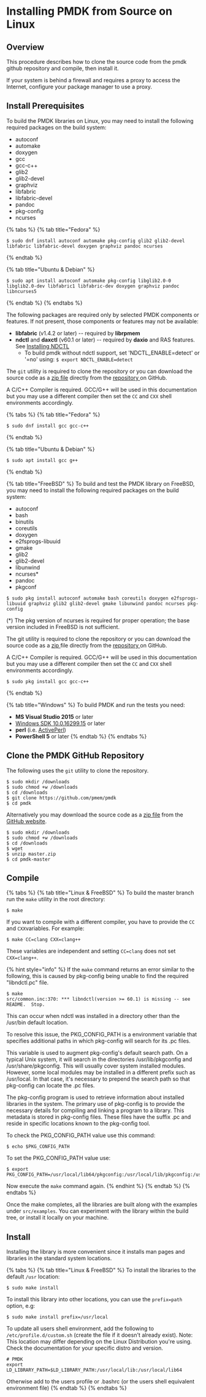 # Installing PMDK from Source on Linux

## Overview

This procedure describes how to clone the source code from the pmdk github repository and compile, then install it.

If your system is behind a firewall and requires a proxy to access the Internet, configure your package manager to use a proxy.

## Install Prerequisites

To build the PMDK libraries on Linux, you may need to install the following required packages on the build system:

* autoconf
* automake
* doxygen
* gcc
* gcc-c++
* glib2
* glib2-devel
* graphviz
* libfabric
* libfabric-devel
* pandoc
* pkg-config
* ncurses

{% tabs %}
{% tab title="Fedora" %}
```text
$ sudo dnf install autoconf automake pkg-config glib2 glib2-devel libfabric libfabric-devel doxygen graphviz pandoc ncurses
```
{% endtab %}

{% tab title="Ubuntu & Debian" %}
```text
$ sudo apt install autoconf automake pkg-config libglib2.0-0 libglib2.0-dev libfabric1 libfabric-dev doxygen graphviz pandoc libncurses5
```
{% endtab %}
{% endtabs %}

The following packages are required only by selected PMDK components or features. If not present, those components or features may not be available:

* **libfabric** \(v1.4.2 or later\) -- required by **librpmem**
* **ndctl** and **daxctl** \(v60.1 or later\) -- required by **daxio** and RAS features.  See [Installing NDCTL](../installing-ndctl.md)
  * To build pmdk without ndctl support, set 'NDCTL\_ENABLE=detect' or '=no' using: `$ export NDCTL_ENABLE=detect`

The `git` utility is required to clone the repository or you can download the source code as a [zip file](https://github.com/pmem/pmdk/archive/master.zip) directly from the [repository ](https://github.com/pmem/pmdk)on GitHub.

A C/C++ Compiler is required. GCC/G++ will be used in this documentation but you may use a different compiler then set the `CC` and `CXX` shell environments accordingly.

{% tabs %}
{% tab title="Fedora" %}
```text
$ sudo dnf install gcc gcc-c++
```
{% endtab %}

{% tab title="Ubuntu & Debian" %}
```text
$ sudo apt install gcc g++
```
{% endtab %}

{% tab title="FreeBSD" %}
To build and test the PMDK library on FreeBSD, you may need to install the following required packages on the build system:

* autoconf
* bash
* binutils
* coreutils
* doxygen
* e2fsprogs-libuuid
* gmake
* glib2
* glib2-devel
* libunwind
* ncurses\*
* pandoc
* pkgconf

```text
$ sudo pkg install autoconf automake bash coreutils doxygen e2fsprogs-libuuid graphviz glib2 glib2-devel gmake libunwind pandoc ncurses pkg-config
```

\(\*\) The pkg version of ncurses is required for proper operation; the base version included in FreeBSD is not sufficient.

The git utility is required to clone the repository or you can download the source code as a [zip ](https://github.com/pmem/pmdk/archive/master.zip)file directly from the [repository ](https://github.com/pmem/pmdk)on GitHub.

A C/C++ Compiler is required. GCC/G++ will be used in this documentation but you may use a different compiler then set the `CC` and `CXX` shell environments accordingly.

```text
$ sudo pkg install gcc gcc-c++
```
{% endtab %}

{% tab title="Windows" %}
To build PMDK and run the tests you need:

* **MS Visual Studio 2015** or later
* [Windows SDK 10.0.16299.15](https://developer.microsoft.com/en-us/windows/downloads/windows-10-sdk) or later
* **perl** \(i.e. [ActivePerl](http://www.activestate.com/activeperl/downloads)\)
* **PowerShell 5** or later
{% endtab %}
{% endtabs %}

## Clone the PMDK GitHub Repository

The following uses the `git` utility to clone the repository.

```text
$ sudo mkdir /downloads
$ sudo chmod +w /downloads
$ cd /downloads
$ git clone https://github.com/pmem/pmdk
$ cd pmdk
```

Alternatively you may download the source code as a [zip file](https://github.com/pmem/pmdk/archive/master.zip) from the [GitHub website](https://github.com/pmem/pmdk).

```text
$ sudo mkdir /downloads
$ sudo chmod +w /downloads
$ cd /downloads
$ wget 
$ unzip master.zip
$ cd pmdk-master
```

## Compile

{% tabs %}
{% tab title="Linux & FreeBSD" %}
To build the master branch run the `make` utility in the root directory:

```text
$ make
```

If you want to compile with a different compiler, you have to provide the `CC` and `CXX`variables. For example:

```text
$ make CC=clang CXX=clang++
```

These variables are independent and setting `CC=clang` does not set `CXX=clang++`.

{% hint style="info" %}
If the `make` command returns an error similar to the following, this is caused by pkg-config being unable to find the required "libndctl.pc" file.  

```text
$ make
src/common.inc:370: *** libndctl(version >= 60.1) is missing -- see README.  Stop.
```

This can occur when ndctl was installed in a directory other than the /usr/bin default location.

To resolve this issue, the PKG\_CONFIG\_PATH is a environment variable that specifies additional paths in which pkg-config will search for its .pc files.

This variable is used to augment pkg-config's default search path. On a typical Unix system, it will search in the directories /usr/lib/pkgconfig and /usr/share/pkgconfig. This will usually cover system installed modules. However, some local modules may be installed in a different prefix such as /usr/local. In that case, it's necessary to prepend the search path so that pkg-config can locate the .pc files.

The pkg-config program is used to retrieve information about installed libraries in the system. The primary use of pkg-config is to provide the necessary details for compiling and linking a program to a library. This metadata is stored in pkg-config files. These files have the suffix .pc and reside in specific locations known to the pkg-config tool.

To check the PKG\_CONFIG\_PATH value use this command:

`$ echo $PKG_CONFIG_PATH` 

To set the PKG\_CONFIG\_PATH value use:

```text
$ export PKG_CONFIG_PATH=/usr/local/lib64/pkgconfig:/usr/local/lib/pkgconfig:/usr/lib64/pkgconfig:/usr/lib/pkgconfig
```

Now execute the `make` command again.
{% endhint %}
{% endtab %}
{% endtabs %}

Once the make completes, all the libraries are built along with the examples under `src/examples`. You can experiment with the library within the build tree, or install it locally on your machine.

## Install

Installing the library is more convenient since it installs man pages and libraries in the standard system locations.

{% tabs %}
{% tab title="Linux & FreeBSD" %}
To install the libraries to the default `/usr` location:

```text
$ sudo make install
```

To install this library into other locations, you can use the `prefix=path` option, e.g:

```text
$ sudo make install prefix=/usr/local
```

To update all users shell environment, add the following to `/etc/profile.d/custom.sh` \(create the file if it doesn't already exist\). Note: This location may differ depending on the Linux Distribution you're using. Check the documentation for your specific distro and version.

```text
# PMDK
export LD_LIBRARY_PATH=$LD_LIBRARY_PATH:/usr/local/lib:/usr/local/lib64
```

Otherwise add to the users profile or .bashrc \(or the users shell equivalent environment file\)
{% endtab %}
{% endtabs %}

